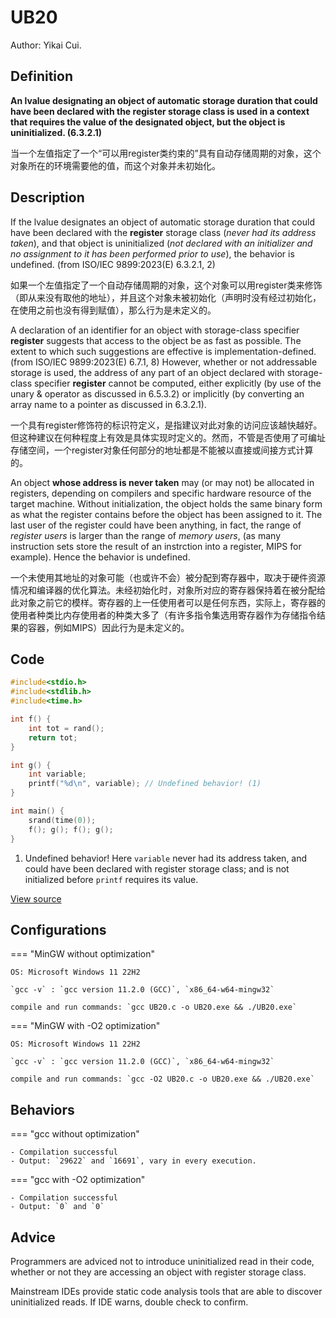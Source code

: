 # UB20

Author: Yikai Cui.

## Definition

**An lvalue designating an object of automatic storage duration that could have been declared with the register storage class is used in a context that requires the value of the designated object, but the object is uninitialized. (6.3.2.1)**

当一个左值指定了一个“可以用register类约束的”具有自动存储周期的对象，这个对象所在的环境需要他的值，而这个对象并未初始化。

## Description

If the lvalue designates an object of automatic storage duration that could have been declared with the **register** storage class (_never had its address taken_), and that object is uninitialized (_not declared with an initializer and no assignment to it has been performed prior to use_), the behavior is undefined. (from ISO/IEC 9899:2023(E) 6.3.2.1, 2)

如果一个左值指定了一个自动存储周期的对象，这个对象可以用register类来修饰（即从来没有取他的地址），并且这个对象未被初始化（声明时没有经过初始化，在使用之前也没有得到赋值），那么行为是未定义的。

A declaration of an identifier for an object with storage-class specifier **register** suggests that access to the object be as fast as possible. The extent to which such suggestions are effective is implementation-defined. (from ISO/IEC 9899:2023(E) 6.7.1, 8) However, whether or not addressable storage is used, the address of any part of an object declared with storage-class specifier **register** cannot be computed, either explicitly (by use of the unary & operator as discussed in 6.5.3.2) or implicitly (by converting an array name to a pointer as discussed in 6.3.2.1).

一个具有register修饰符的标识符定义，是指建议对此对象的访问应该越快越好。但这种建议在何种程度上有效是具体实现时定义的。然而，不管是否使用了可编址存储空间，一个register对象任何部分的地址都是不能被以直接或间接方式计算的。

An object **whose address is never taken** may (or may not) be allocated in registers, depending on compilers and specific hardware resource of the target machine. Without initialization, the object holds the same binary form as what the register contains before the object has been assigned to it. The last user of the register could have been anything, in fact, the range of _register users_ is larger than the range of _memory users_, (as many instruction sets store the result of an instrction into a register, MIPS for example). Hence the behavior is undefined.

一个未使用其地址的对象可能（也或许不会）被分配到寄存器中，取决于硬件资源情况和编译器的优化算法。未经初始化时，对象所对应的寄存器保持着在被分配给此对象之前它的模样。寄存器的上一任使用者可以是任何东西，实际上，寄存器的使用者种类比内存使用者的种类大多了（有许多指令集选用寄存器作为存储指令结果的容器，例如MIPS）因此行为是未定义的。

## Code

```c title="UB20.c"
#include<stdio.h>
#include<stdlib.h>
#include<time.h>

int f() {
    int tot = rand();
    return tot;
}

int g() {
    int variable;
    printf("%d\n", variable); // Undefined behavior! (1)
}

int main() {
    srand(time(0));
    f(); g(); f(); g();
}
```

1. Undefined behavior! Here `variable` never had its address taken, and could have been declared with register storage class; and is not initialized before `printf` requires its value.

[View source](./UB20.c)

## Configurations

=== "MinGW without optimization"

    OS: Microsoft Windows 11 22H2

    `gcc -v` : `gcc version 11.2.0 (GCC)`, `x86_64-w64-mingw32`
    
    compile and run commands: `gcc UB20.c -o UB20.exe && ./UB20.exe`

=== "MinGW with -O2 optimization"

    OS: Microsoft Windows 11 22H2

    `gcc -v` : `gcc version 11.2.0 (GCC)`, `x86_64-w64-mingw32`
    
    compile and run commands: `gcc -O2 UB20.c -o UB20.exe && ./UB20.exe`

## Behaviors

=== "gcc without optimization"

    - Compilation successful
    - Output: `29622` and `16691`, vary in every execution.

=== "gcc with -O2 optimization"

    - Compilation successful
    - Output: `0` and `0`

## Advice

Programmers are adviced not to introduce uninitialized read in their code, whether or not they are accessing an object with register storage class.

Mainstream IDEs provide static code analysis tools that are able to discover uninitialized reads. If IDE warns, double check to confirm.